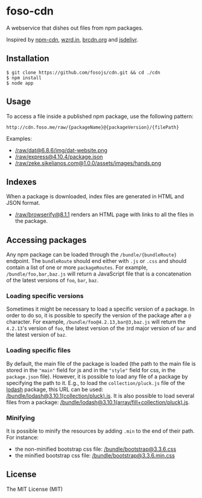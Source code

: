 # foso-cdn

A webservice that dishes out files from npm packages.

Inspired by [npm-cdn](https://github.com/zeke/npm-cdn),
[wzrd.in](https://github.com/jfhbrook/wzrd.in),
[brcdn.org](https://github.com/ForbesLindesay/brcdn.org) and
[jsdelivr](http://www.jsdelivr.com/).


## Installation

```
$ git clone https://github.com/fosojs/cdn.git && cd ./cdn
$ npm install
$ node app
```


## Usage

To access a file inside a published npm package, use the following pattern:

```
http://cdn.foso.me/raw/{packageName}@{packageVersion}/{filePath}
```

Examples:

* [/raw/dat@6.8.6/img/dat-website.png](http://cdn.foso.me/raw/dat@6.8.6/img/dat-website.png)
* [/raw/express@4.10.4/package.json](http://cdn.foso.me/raw/express@4.10.4/package.json)
* [/raw/zeke.sikelianos.com@1.0.0/assets/images/hands.png](http://cdn.foso.me/raw/zeke.sikelianos.com@1.0.0/assets/images/hands.png)


## Indexes

When a package is downloaded, index files are generated in HTML and JSON format.

* [/raw/browserify@8.1.1](http://cdn.foso.me/raw/browserify@8.1.1) renders an HTML page with links to all the files in the package.


## Accessing packages

Any npm package can be loaded through the `/bundle/{bundleRoute}` endpoint.
The `bundleRoute` should end either with `.js` or `.css` and should contain a list
of one or more `packageRoutes`. For example, `/bundle/foo,bar,baz.js` will return a JavaScript file that is a
concatenation of the latest versions of `foo`, `bar`, `baz`.


### Loading specific versions

Sometimes it might be necessary to load a specific version of a package. In order to do so, it is
possible to specify the version of the package after a `@` character. For example,
`/bundle/foo@4.2.13,bar@3,baz.js` will return the `4.2.13`'s version of `foo`,
the latest version of the `3`rd major version of `bar` and the latest version of
`baz`.


### Loading specific files

By default, the main file of the package is loaded (the path to the main file is stored in the `"main"` field for js and in the `"style"` field for css, in the `package.json` file). However, it is possible to
load any file of a package by specifying the path to it. E.g., to load the `collection/pluck.js`
file of the [lodash](https://www.npmjs.com/package/lodash) package, this URL can be used: [/bundle/lodash@3.10.1(collection/pluck).js](http://cdn.foso.me/bundle/lodash@3.10.1(collection/pluck).js).
It is also possible to load several files from a package: [/bundle/lodash@3.10.1(array/fill+collection/pluck).js](http://cdn.foso.me/bundle/lodash@3.10.1(array/fill+collection/pluck).js).


### Minifying

It is possible to minify the resources by adding `.min` to the end of their path. For instance:

* the non-minified bootstrap css file: [/bundle/bootstrap@3.3.6.css](http://cdn.foso.me/bundle/bootstrap@3.3.6.css)
* the minified bootstrap css file: [/bundle/bootstrap@3.3.6.min.css](http://cdn.foso.me/bundle/bootstrap@3.3.6.min.css)


## License

The MIT License (MIT)
